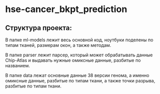 # hse-cancer_bkpt_prediction

## Структура проекта:

В папке ml-models лежит весь основной код, ноутбуки поделены по типам тканей, размерам окон, а также методам. 

В папке parser лежит парсер, который может обрабатывать данные Chip-Atlas и выдавать нужные омиксные данные, разбитые по названием. 

В папке data лежат основные данные 38 версии генома, а именно омиксные данные, разбитые по типам ткани, а также точки разрыва, разбитые по типам ткани. 